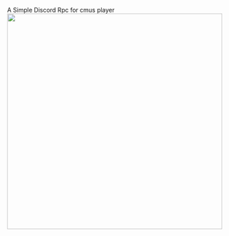 A Simple Discord Rpc for cmus player
<img src="https://github.com/Hyperx837/arch-logos/blob/master/logos/arch-gradient.svg" height="500">
